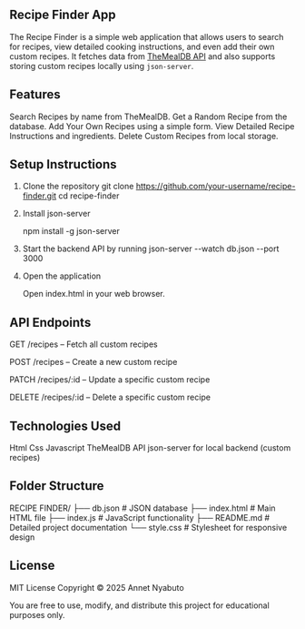 ## Recipe Finder App

The Recipe Finder is a simple web application that allows users to search for recipes, view detailed cooking instructions, and even add their own custom recipes. It fetches data from [TheMealDB API](https://www.themealdb.com/api.php) and also supports storing custom recipes locally using `json-server`.

## Features
Search Recipes by name from TheMealDB.
Get a Random Recipe from the database.
Add Your Own Recipes using a simple form.
View Detailed Recipe Instructions and ingredients.
Delete Custom Recipes from local storage.

## Setup Instructions

1. Clone the repository
   git clone https://github.com/your-username/recipe-finder.git
   cd recipe-finder

2. Install json-server

   npm install -g json-server

3. Start the backend API by running
   json-server --watch db.json --port 3000

4. Open the application

   Open index.html in your web browser.

## API Endpoints

GET /recipes – Fetch all custom recipes

POST /recipes – Create a new custom recipe

PATCH /recipes/:id – Update a specific custom recipe

DELETE /recipes/:id – Delete a specific custom recipe


   
## Technologies Used
Html
Css
Javascript
TheMealDB API
json-server for local backend (custom recipes)


## Folder Structure

RECIPE FINDER/
├── db.json           # JSON database
├── index.html        # Main HTML file
├── index.js          # JavaScript functionality
├── README.md         # Detailed project documentation
└── style.css         # Stylesheet for responsive design


## License
MIT License
Copyright © 2025 Annet Nyabuto

You are free to use, modify, and distribute this project for educational purposes only.

